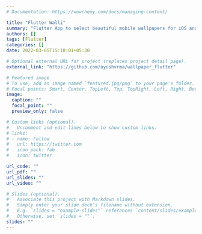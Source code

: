 ```yaml
---
# Documentation: https://wowchemy.com/docs/managing-content/

title: "Flutter Walli"
summary: "Flutter App to select beautiful mobile wallpapers for iOS and Android"
authors: []
tags: [Flutter]
categories: []
date: 2022-03-05T15:18:01+05:30

# Optional external URL for project (replaces project detail page).
external_link: "https://github.com/ayushvrma/wallpaper_flutter"

# Featured image
# To use, add an image named `featured.jpg/png` to your page's folder.
# Focal points: Smart, Center, TopLeft, Top, TopRight, Left, Right, BottomLeft, Bottom, BottomRight.
image:
  caption: ""
  focal_point: ""
  preview_only: false

# Custom links (optional).
#   Uncomment and edit lines below to show custom links.
# links:
# - name: Follow
#   url: https://twitter.com
#   icon_pack: fab
#   icon: twitter

url_code: ""
url_pdf: ""
url_slides: ""
url_video: ""

# Slides (optional).
#   Associate this project with Markdown slides.
#   Simply enter your slide deck's filename without extension.
#   E.g. `slides = "example-slides"` references `content/slides/example-slides.md`.
#   Otherwise, set `slides = ""`.
slides: ""
---
```

